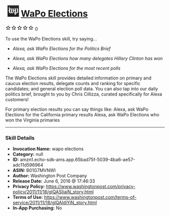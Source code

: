 # &nbsp;<img src="skill_icon" alt="WaPo Elections icon" width="36"> [WaPo Elections](http://alexa.amazon.com/#skills/amzn1.echo-sdk-ams.app.65bad75f-5039-4ba6-ae57-adc11d596964)
![0 stars](../../images/ic_star_border_black_18dp_1x.png)![0 stars](../../images/ic_star_border_black_18dp_1x.png)![0 stars](../../images/ic_star_border_black_18dp_1x.png)![0 stars](../../images/ic_star_border_black_18dp_1x.png)![0 stars](../../images/ic_star_border_black_18dp_1x.png) 0

To use the WaPo Elections skill, try saying...

* *Alexa, ask WaPo Elections for the Politics Brief*

* *Alexa, ask WaPo Elections how many delegates Hillary Clinton has won*

* *Alexa, ask WaPo Elections for the most recent polls*

The WaPo Elections skill provides detailed information on primary and caucus election results, delegate counts and ranking for specific candidates; and general election poll data. You can also tap into our daily politics brief, brought to you by Chris Cillizza, curated specifically for Alexa customers!

For primary election results you can say things like:
Alexa, ask WaPo Elections for the California primary results
Alexa, ask WaPo Elections who won the Virginia primaries

***

### Skill Details

* **Invocation Name:** wapo elections
* **Category:** null
* **ID:** amzn1.echo-sdk-ams.app.65bad75f-5039-4ba6-ae57-adc11d596964
* **ASIN:** B01G7MVNWI
* **Author:** Washington Post Company
* **Release Date:** June 6, 2016 @ 17:46:33
* **Privacy Policy:** https://www.washingtonpost.com/privacy-policy/2011/11/18/gIQASIiaiN_story.html
* **Terms of Use:** https://www.washingtonpost.com/terms-of-service/2011/11/18/gIQAldiYiN_story.html
* **In-App Purchasing:** No

